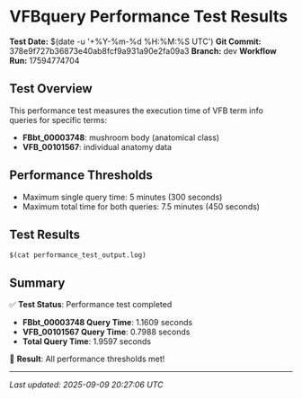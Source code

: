 # VFBquery Performance Test Results

**Test Date:** $(date -u '+%Y-%m-%d %H:%M:%S UTC')
**Git Commit:** 378e9f727b36873e40ab8fcf9a931a90e2fa09a3
**Branch:** dev
**Workflow Run:** 17594774704

## Test Overview

This performance test measures the execution time of VFB term info queries for specific terms:

- **FBbt_00003748**: mushroom body (anatomical class)
- **VFB_00101567**: individual anatomy data

## Performance Thresholds

- Maximum single query time: 5 minutes (300 seconds)
- Maximum total time for both queries: 7.5 minutes (450 seconds)

## Test Results

```
$(cat performance_test_output.log)
```

## Summary

✅ **Test Status**: Performance test completed

- **FBbt_00003748 Query Time**: 1.1609 seconds
- **VFB_00101567 Query Time**: 0.7988 seconds
- **Total Query Time**: 1.9597 seconds

🎉 **Result**: All performance thresholds met!

---
*Last updated: 2025-09-09 20:27:06 UTC*
